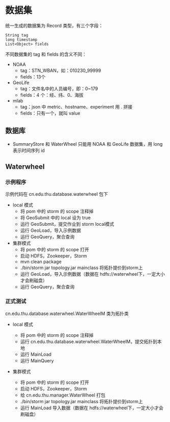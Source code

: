 # 数据集

统一生成的数据集为 Record 类型，有三个字段：

```
String tag
long timestamp
List<Object> fields
```

不同数据集的 tag 和 fields 的含义不同：

* NOAA 
	* tag：STN_WBAN，如：010230_99999
	* fields：13个
* GeoLife
	* tag：文件名中的人员编号，即：0~179
	* fields：4 个：经、纬、0、海拔
* mlab
	* tag：json 中 metric、hostname、experiment 用 . 拼接
	* fields：只有一个，就叫 value

## 数据库 

* SummaryStore 和 WaterWheel 只能用 NOAA 和 GeoLife 数据集，用 long 表示时间序列 id


## Waterwheel

### 示例程序

示例代码在 cn.edu.thu.database.waterwheel 包下

* local 模式
	* 将 pom 中的 storm 的 scope 注释掉
	* 将 GeoSubmit 中的 local 设为 true
	* 运行 GeoSubmit，提交作业到 storm local模式
	* 运行 GeoLoad，导入示例数据
	* 运行 GeoQuery，聚合查询
* 集群模式
	* 将 pom 中的 storm 的 scope 打开
	* 启动 HDFS，Zookeeper，Storm
	* mvn clean package
	* ./bin/storm jar topology.jar mainclass 将拓扑提价到storm上
	* 运行 GeoLoad，导入示例数据（数据在 hdfs://waterwheel下，一定大小才会刷磁盘）
	* 运行 GeoQuery，聚合查询

	
### 正式测试

cn.edu.thu.database.waterwheel.WaterWheelM 类为拓扑类

* local 模式
	* 将 pom 中的 storm 的 scope 注释掉
	* 运行 cn.edu.thu.database.waterwheel.WaterWheelM，提交拓扑到本地
	* 运行 MainLoad
	* 运行 MainQuery

* 集群模式
	* 将 pom 中的 storm 的 scope 打开
	* 启动 HDFS，Zookeeper，Storm
	* 给 cn.edu.thu.manager.WaterWheel 打包
	* ./bin/storm jar topology.jar mainclass 将拓扑提价到storm上
	* 运行 MainLoad 导入数据（数据在 hdfs://waterwheel下，一定大小才会刷磁盘）
